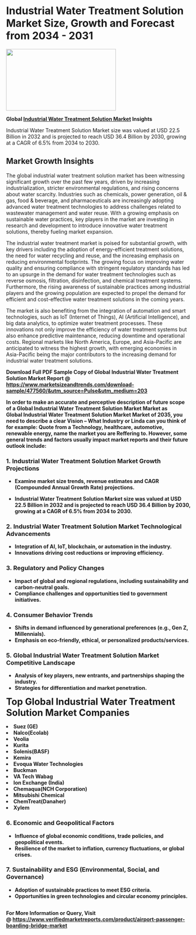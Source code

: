<H1>Industrial Water Treatment Solution Market Size, Growth and Forecast from 2034 - 2031</H1><img class="aligncenter size-medium wp-image-584254" src="https://thirdeyenews.in/wp-content/uploads/2034/09/Global-Market-Research-300x168.jpeg" alt="" width="300" height="168" /><p><strong>Global&nbsp;<a href="https://www.marketsizeandtrends.com/download-sample/477560/&amp;utm_source=Pulse&amp;utm_medium=203">Industrial Water Treatment Solution Market</a> Insights</strong></p><p>Industrial Water Treatment Solution Market size was valued at USD 22.5 Billion in 2032 and is projected to reach USD 36.4 Billion by 2030, growing at a CAGR of 6.5% from 2034 to 2030.</p><p><h2>Market Growth Insights</h2> <p>The global industrial water treatment solution market has been witnessing significant growth over the past few years, driven by increasing industrialization, stricter environmental regulations, and rising concerns about water scarcity. Industries such as chemicals, power generation, oil & gas, food & beverage, and pharmaceuticals are increasingly adopting advanced water treatment technologies to address challenges related to wastewater management and water reuse. With a growing emphasis on sustainable water practices, key players in the market are investing in research and development to introduce innovative water treatment solutions, thereby fueling market expansion.</p> <p><strong></strong></p> <p>The industrial water treatment market is poised for substantial growth, with key drivers including the adoption of energy-efficient treatment solutions, the need for water recycling and reuse, and the increasing emphasis on reducing environmental footprints. The growing focus on improving water quality and ensuring compliance with stringent regulatory standards has led to an upsurge in the demand for water treatment technologies such as reverse osmosis, filtration, disinfection, and chemical treatment systems. Furthermore, the rising awareness of sustainable practices among industrial players and the growing population are expected to propel the demand for efficient and cost-effective water treatment solutions in the coming years.</p> <p>The market is also benefiting from the integration of automation and smart technologies, such as IoT (Internet of Things), AI (Artificial Intelligence), and big data analytics, to optimize water treatment processes. These innovations not only improve the efficiency of water treatment systems but also enhance predictive maintenance, reducing downtime and operational costs. Regional markets like North America, Europe, and Asia-Pacific are anticipated to witness the highest growth, with emerging economies in Asia-Pacific being the major contributors to the increasing demand for industrial water treatment solutions.</p> <p><strong></p><p><span class=""><strong>Download Full PDF Sample Copy of Global Industrial Water Treatment Solution Market Report</strong> @ <a href="https://www.marketsizeandtrends.com/download-sample/477560/&amp;utm_source=Pulse&amp;utm_medium=203" target="_blank">https://www.marketsizeandtrends.com/download-sample/477560/&amp;utm_source=Pulse&amp;utm_medium=203</a></span></p><p>In order to make an accurate and perceptive description of future scope of a Global&nbsp;Industrial Water Treatment Solution Market Market as Global&nbsp;Industrial Water Treatment Solution Market Market of 2035, you need to describe a clear Vision &ndash; What Industry or Linda can you think of for example: Quote from a Technology, healthcare, automotive, renewable energy, name the market you are Reffering to. However, some general trends and factors usually impact market reports and their future outlook include:</p><h3>1.&nbsp;<strong>Industrial Water Treatment Solution Market Growth Projections</strong></h3><ul><li>Examine market size trends, revenue estimates and CAGR (Compounded Annual Growth Rate) projections.</li><li><p>Industrial Water Treatment Solution Market size was valued at USD 22.5 Billion in 2032 and is projected to reach USD 36.4 Billion by 2030, growing at a CAGR of 6.5% from 2034 to 2030.</p></li></ul><h3>2.&nbsp;<strong>Industrial Water Treatment Solution Market Technological Advancements</strong></h3><ul><li>Integration of AI, IoT, blockchain, or automation in the industry.</li><li>Innovations driving cost reductions or improving efficiency.</li></ul><h3>3.&nbsp;<strong>Regulatory and Policy Changes</strong></h3><ul><li>Impact of global and regional regulations, including sustainability and carbon-neutral goals.</li><li>Compliance challenges and opportunities tied to government initiatives.</li></ul><h3>4.&nbsp;<strong>Consumer Behavior Trends</strong></h3><ul><li>Shifts in demand influenced by generational preferences (e.g., Gen Z, Millennials).</li><li>Emphasis on eco-friendly, ethical, or personalized products/services.</li></ul><h3>5.&nbsp;<strong>Global Industrial Water Treatment Solution Market Competitive Landscape</strong></h3><ul><li>Analysis of key players, new entrants, and partnerships shaping the industry.</li><li>Strategies for differentiation and market penetration.</li></ul><p data-pm-slice="1 1 []"><span style="color: inherit; font-family: inherit; font-size: 25px;">Top Global Industrial Water Treatment Solution Market Companies</span></p><div class="" data-test-id=""><p><li>Suez (GE)</li><li> Nalco(Ecolab)</li><li> Veolia</li><li> Kurita</li><li> Solenis(BASF)</li><li> Kemira</li><li> Evoqua Water Technologies</li><li> Buckman</li><li> VA Tech Wabag</li><li> Ion Exchange (India)</li><li> Chemaqua(NCH Corporation)</li><li> Mitsubishi Chemical</li><li> ChemTreat(Danaher)</li><li> Xylem</li></p></div><h3>6.&nbsp;<strong>Economic and Geopolitical Factors</strong></h3><ul><li>Influence of global economic conditions, trade policies, and geopolitical events.</li><li>Resilience of the market to inflation, currency fluctuations, or global crises.</li></ul><h3>7.&nbsp;<strong>Sustainability and ESG (Environmental, Social, and Governance)</strong></h3><ul><li>Adoption of sustainable practices to meet ESG criteria.</li><li>Opportunities in green technologies and circular economy principles.</li></ul><h2><strong style="font-size: 14px;">For More Information or Query, Visit @&nbsp;</strong><a style="background-color: #ffffff; font-size: 14px;" href="https://www.marketsizeandtrends.com/report/industrial-water-treatment-solution-market/" target="_blank">https://www.verifiedmarketreports.com/product/airport-passenger-boarding-bridge-market</a></h2>
